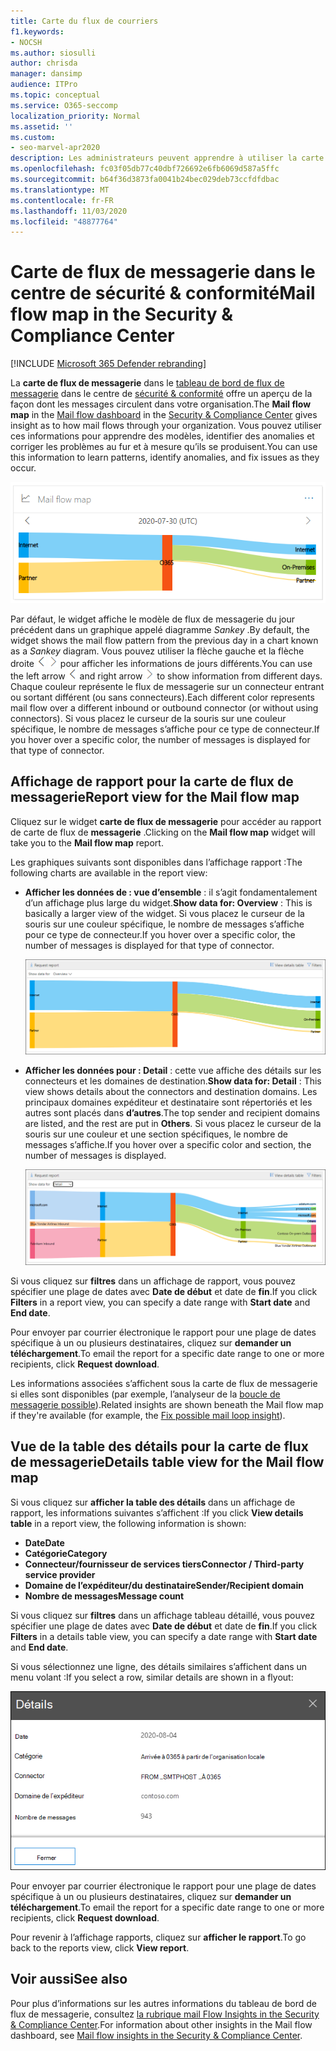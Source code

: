 ```yaml
---
title: Carte du flux de courriers
f1.keywords:
- NOCSH
ms.author: siosulli
author: chrisda
manager: dansimp
audience: ITPro
ms.topic: conceptual
ms.service: O365-seccomp
localization_priority: Normal
ms.assetid: ''
ms.custom:
- seo-marvel-apr2020
description: Les administrateurs peuvent apprendre à utiliser la carte de flux de messagerie dans le tableau de bord de flux de messagerie dans le centre de sécurité & conformité pour visualiser et suivre la façon dont les messages circulent vers et depuis leur organisation via des connecteurs et sans utiliser de connecteurs.
ms.openlocfilehash: fc03f05db77c40dbf726692e6fb6069d587a5ffc
ms.sourcegitcommit: b64f36d3873fa0041b24bec029deb73ccfdfdbac
ms.translationtype: MT
ms.contentlocale: fr-FR
ms.lasthandoff: 11/03/2020
ms.locfileid: "48877764"
---
```

# <a name="mail-flow-map-in-the-security--compliance-center"></a><span data-ttu-id="04ca4-103">Carte de flux de messagerie dans le centre de sécurité & conformité</span><span class="sxs-lookup"><span data-stu-id="04ca4-103">Mail flow map in the Security & Compliance Center</span></span>

[!INCLUDE [Microsoft 365 Defender rebranding](../includes/microsoft-defender-for-office.md)]


<span data-ttu-id="04ca4-104">La **carte de flux de messagerie** dans le [tableau de bord de flux de messagerie](mail-flow-insights-v2.md) dans le centre de [sécurité & conformité](https://protection.office.com) offre un aperçu de la façon dont les messages circulent dans votre organisation.</span><span class="sxs-lookup"><span data-stu-id="04ca4-104">The **Mail flow map** in the [Mail flow dashboard](mail-flow-insights-v2.md) in the [Security & Compliance Center](https://protection.office.com) gives insight as to how mail flows through your organization.</span></span> <span data-ttu-id="04ca4-105">Vous pouvez utiliser ces informations pour apprendre des modèles, identifier des anomalies et corriger les problèmes au fur et à mesure qu’ils se produisent.</span><span class="sxs-lookup"><span data-stu-id="04ca4-105">You can use this information to learn patterns, identify anomalies, and fix issues as they occur.</span></span>

![Widget carte de flux de messagerie dans le tableau de bord de flux de messagerie dans le centre de sécurité & conformité](../../media/mfi-mail-flow-map-widget.png)

<span data-ttu-id="04ca4-107">Par défaut, le widget affiche le modèle de flux de messagerie du jour précédent dans un graphique appelé diagramme *Sankey* .</span><span class="sxs-lookup"><span data-stu-id="04ca4-107">By default, the widget shows the mail flow pattern from the previous day in a chart known as a *Sankey* diagram.</span></span> <span data-ttu-id="04ca4-108">Vous pouvez utiliser la flèche gauche et la flèche droite ![ ](../../media/scc-left-arrow.png) ![ ](../../media/scc-right-arrow.png) pour afficher les informations de jours différents.</span><span class="sxs-lookup"><span data-stu-id="04ca4-108">You can use the left arrow ![Left arrow](../../media/scc-left-arrow.png) and right arrow ![Right arrow](../../media/scc-right-arrow.png) to show information from different days.</span></span> <span data-ttu-id="04ca4-109">Chaque couleur représente le flux de messagerie sur un connecteur entrant ou sortant différent (ou sans connecteurs).</span><span class="sxs-lookup"><span data-stu-id="04ca4-109">Each different color represents mail flow over a different inbound or outbound connector (or without using connectors).</span></span> <span data-ttu-id="04ca4-110">Si vous placez le curseur de la souris sur une couleur spécifique, le nombre de messages s’affiche pour ce type de connecteur.</span><span class="sxs-lookup"><span data-stu-id="04ca4-110">If you hover over a specific color, the number of messages is displayed for that type of connector.</span></span>

## <a name="report-view-for-the-mail-flow-map"></a><span data-ttu-id="04ca4-111">Affichage de rapport pour la carte de flux de messagerie</span><span class="sxs-lookup"><span data-stu-id="04ca4-111">Report view for the Mail flow map</span></span>

<span data-ttu-id="04ca4-112">Cliquez sur le widget **carte de flux de messagerie** pour accéder au rapport de carte de flux de **messagerie** .</span><span class="sxs-lookup"><span data-stu-id="04ca4-112">Clicking on the **Mail flow map** widget will take you to the **Mail flow map** report.</span></span>

<span data-ttu-id="04ca4-113">Les graphiques suivants sont disponibles dans l’affichage rapport :</span><span class="sxs-lookup"><span data-stu-id="04ca4-113">The following charts are available in the report view:</span></span>

- <span data-ttu-id="04ca4-114">**Afficher les données de : vue d’ensemble** : il s’agit fondamentalement d’un affichage plus large du widget.</span><span class="sxs-lookup"><span data-stu-id="04ca4-114">**Show data for: Overview** : This is basically a larger view of the widget.</span></span> <span data-ttu-id="04ca4-115">Si vous placez le curseur de la souris sur une couleur spécifique, le nombre de messages s’affiche pour ce type de connecteur.</span><span class="sxs-lookup"><span data-stu-id="04ca4-115">If you hover over a specific color, the number of messages is displayed for that type of connector.</span></span>

  ![Vue d’ensemble dans le rapport de carte de flux de messagerie](../../media/mfi-mail-flow-map-report-overview.png)

- <span data-ttu-id="04ca4-117">**Afficher les données pour : Detail** : cette vue affiche des détails sur les connecteurs et les domaines de destination.</span><span class="sxs-lookup"><span data-stu-id="04ca4-117">**Show data for: Detail** : This view shows details about the connectors and destination domains.</span></span> <span data-ttu-id="04ca4-118">Les principaux domaines expéditeur et destinataire sont répertoriés et les autres sont placés dans **d’autres**.</span><span class="sxs-lookup"><span data-stu-id="04ca4-118">The top sender and recipient domains are listed, and the rest are put in **Others**.</span></span> <span data-ttu-id="04ca4-119">Si vous placez le curseur de la souris sur une couleur et une section spécifiques, le nombre de messages s’affiche.</span><span class="sxs-lookup"><span data-stu-id="04ca4-119">If you hover over a specific color and section, the number of messages is displayed.</span></span>

  ![Affichage détaillé dans le rapport de carte de flux de messagerie](../../media/mfi-mail-flow-map-report-detail.png)

<span data-ttu-id="04ca4-121">Si vous cliquez sur **filtres** dans un affichage de rapport, vous pouvez spécifier une plage de dates avec **Date de début** et date de **fin**.</span><span class="sxs-lookup"><span data-stu-id="04ca4-121">If you click **Filters** in a report view, you can specify a date range with **Start date** and **End date**.</span></span>

<span data-ttu-id="04ca4-122">Pour envoyer par courrier électronique le rapport pour une plage de dates spécifique à un ou plusieurs destinataires, cliquez sur **demander un téléchargement**.</span><span class="sxs-lookup"><span data-stu-id="04ca4-122">To email the report for a specific date range to one or more recipients, click **Request download**.</span></span>

<span data-ttu-id="04ca4-123">Les informations associées s’affichent sous la carte de flux de messagerie si elles sont disponibles (par exemple, l’analyseur de la [boucle de messagerie possible](mfi-mail-loop-insight.md)).</span><span class="sxs-lookup"><span data-stu-id="04ca4-123">Related insights are shown beneath the Mail flow map if they're available (for example, the [Fix possible mail loop insight](mfi-mail-loop-insight.md)).</span></span>

## <a name="details-table-view-for-the-mail-flow-map"></a><span data-ttu-id="04ca4-124">Vue de la table des détails pour la carte de flux de messagerie</span><span class="sxs-lookup"><span data-stu-id="04ca4-124">Details table view for the Mail flow map</span></span>

<span data-ttu-id="04ca4-125">Si vous cliquez sur **afficher la table des détails** dans un affichage de rapport, les informations suivantes s’affichent :</span><span class="sxs-lookup"><span data-stu-id="04ca4-125">If you click **View details table** in a report view, the following information is shown:</span></span>

- <span data-ttu-id="04ca4-126">**Date**</span><span class="sxs-lookup"><span data-stu-id="04ca4-126">**Date**</span></span>
- <span data-ttu-id="04ca4-127">**Catégorie**</span><span class="sxs-lookup"><span data-stu-id="04ca4-127">**Category**</span></span>
- <span data-ttu-id="04ca4-128">**Connecteur/fournisseur de services tiers**</span><span class="sxs-lookup"><span data-stu-id="04ca4-128">**Connector / Third-party service provider**</span></span>
- <span data-ttu-id="04ca4-129">**Domaine de l’expéditeur/du destinataire**</span><span class="sxs-lookup"><span data-stu-id="04ca4-129">**Sender/Recipient domain**</span></span>
- <span data-ttu-id="04ca4-130">**Nombre de messages**</span><span class="sxs-lookup"><span data-stu-id="04ca4-130">**Message count**</span></span>

<span data-ttu-id="04ca4-131">Si vous cliquez sur **filtres** dans un affichage tableau détaillé, vous pouvez spécifier une plage de dates avec **Date de début** et date de **fin**.</span><span class="sxs-lookup"><span data-stu-id="04ca4-131">If you click **Filters** in a details table view, you can specify a date range with **Start date** and **End date**.</span></span>

<span data-ttu-id="04ca4-132">Si vous sélectionnez une ligne, des détails similaires s’affichent dans un menu volant :</span><span class="sxs-lookup"><span data-stu-id="04ca4-132">If you select a row, similar details are shown in a flyout:</span></span>

![Fenêtre mobile détails à partir de la table Détails dans la carte de flux de messagerie](../../media/mfi-mail-flow-map-view-details-table-details.png)

<span data-ttu-id="04ca4-134">Pour envoyer par courrier électronique le rapport pour une plage de dates spécifique à un ou plusieurs destinataires, cliquez sur **demander un téléchargement**.</span><span class="sxs-lookup"><span data-stu-id="04ca4-134">To email the report for a specific date range to one or more recipients, click **Request download**.</span></span>

<span data-ttu-id="04ca4-135">Pour revenir à l’affichage rapports, cliquez sur **afficher le rapport**.</span><span class="sxs-lookup"><span data-stu-id="04ca4-135">To go back to the reports view, click **View report**.</span></span>

## <a name="see-also"></a><span data-ttu-id="04ca4-136">Voir aussi</span><span class="sxs-lookup"><span data-stu-id="04ca4-136">See also</span></span>

<span data-ttu-id="04ca4-137">Pour plus d’informations sur les autres informations du tableau de bord de flux de messagerie, consultez [la rubrique mail Flow Insights in the Security & Compliance Center](mail-flow-insights-v2.md).</span><span class="sxs-lookup"><span data-stu-id="04ca4-137">For information about other insights in the Mail flow dashboard, see [Mail flow insights in the Security & Compliance Center](mail-flow-insights-v2.md).</span></span>
